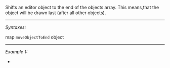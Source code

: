 Shifts an editor object to the end of the objects array. This means,that the object will be drawn last (after all other objects).


---
*Syntaxes:*

map `moveObjectToEnd` object

---
*Example 1:*

-